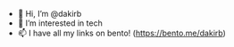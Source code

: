 - 👋 Hi, I’m @dakirb
- 👀 I’m interested in tech
- 📫 I have all my links on bento! (https://bento.me/dakirb)

<!---
dakirb/dakirb is a ✨ special ✨ repository because its `README.md` (this file) appears on your GitHub profile.
You can click the Preview link to take a look at your changes.
--->
